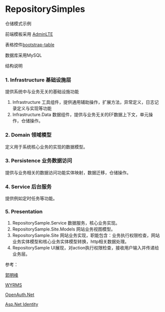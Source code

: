 # RepositorySimples
仓储模式示例

前端模板采用 [AdminLTE](https://github.com/almasaeed2010/AdminLTE)

表格控件[bootstrap-table](https://github.com/wenzhixin/bootstrap-table)

数据库采用MySQL

结构说明

### 1. Infrastructure 基础设施层 

提供系统中与业务无关的基础设施功能

1. Infrastructure 工具组件，提供通用辅助操作，扩展方法，异常定义，日志记录定义与实现等功能
2. Infrastructure.Data 数据组件，提供与业务无关的EF数据上下文，单元操作，仓储操作。

### 2. Domain 领域模型

定义用于系统核心业务的实现的数据模型。

### 3. Persistence 业务数据访问

提供与业务相关的数据访问功能实体映射，数据迁移，仓储操作。

### 4. Service 后台服务

提供例如定时任务等功能。

### 5. Presentation 

1. RepositorySample.Service 数据服务，核心业务实现。
2. RepositorySample.Site.Models 网站业务视图模型。
3. RepositorySample.Site 网站业务实现，职能包含：业务执行权限检查，网站业务实体模型和核心业务实体模型转换，http相关数据处理。
4. RepositorySample UI展现，对action执行权限检查，接收用户输入并传递给业务层。


 参考： 
 
 [郭明峰](http://www.cnblogs.com/guomingfeng/archive/2013/05/19/mvc-overall-design.html)

 [WYRMS](https://github.com/wuyi23/WYRMS)

 [OpenAuth.Net](https://gitee.com/yubaolee/OpenAuth.Net)

 [Asp.Net Identity](https://github.com/aspnet/Identity)